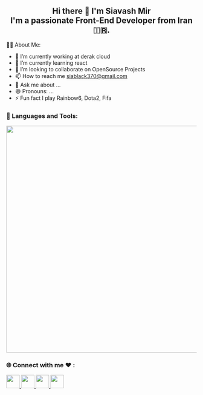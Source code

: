  <h2 align="center"> Hi there 👋 I'm Siavash Mir <br>
     I'm a passionate Front-End Developer from Iran 🇮🇷.
 </h2>


🙋‍♂️ About Me:

- 🔭 I’m currently working at derak cloud
- 🌱 I’m currently learning react
- 👯 I’m looking to collaborate on OpenSource Projects
- 📫 How to reach me siablack370@gmail.com
- 💬 Ask me about ...
- 😄 Pronouns: ...
- ⚡ Fun fact I play Rainbow6, Dota2, Fifa

### 🚀 Languages and Tools:
<p align="start">
  <a href="https://skillicons.dev">
    <img style="width: 600px" src="https://skillicons.dev/icons?i=js,ts,vue,html,css,cpp,py,figma,git,docker,github,gitlab,jest,mongodb,mysql,postman"/>
  </a>
</p>
<!-- https://skillicons.dev/icons?i=js,ts,vue,html,css,cpp,py,figma,git,docker,github,gitlab,jest,mongodb,mysql,postman -->

### 🌐 Connect with me ❤ :

<p align="start">
  <a href="[https://www.linkedin.com/mynetwork/](https://www.linkedin.com/in/siavash-miralikhani-a4940b243/)">
    <img style="width: 35px" src="https://skillicons.dev/icons?i=linkedin" />
  </a>
  <a href="[https://www.linkedin.com/mynetwork/](https://www.linkedin.com/in/siavash-miralikhani-a4940b243/)">
    <img style="width: 35px" src="https://skillicons.dev/icons?i=instagram" />
  </a>
  <a href="[https://www.linkedin.com/mynetwork/](https://www.linkedin.com/in/siavash-miralikhani-a4940b243/)">
    <img style="width: 35px" src="https://skillicons.dev/icons?i=twitter" />
  </a>
    <a href="[https://www.linkedin.com/mynetwork/](https://www.linkedin.com/in/siavash-miralikhani-a4940b243/)">
    <img style="width: 35px" src="https://skillicons.dev/icons?i=discord" />
  </a>
</p>












